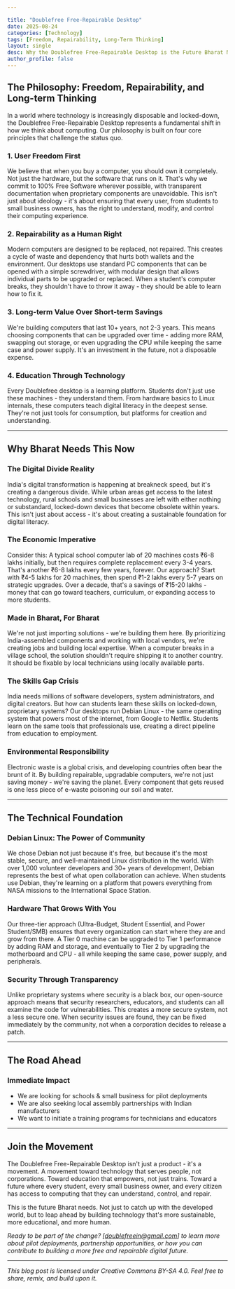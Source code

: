 ```yaml
---

title: "Doublefree Free-Repairable Desktop"
date: 2025-08-24
categories: [Technology]
tags: [Freedom, Repairability, Long-Term Thinking]
layout: single
desc: Why the Doublefree Free-Repairable Desktop is the Future Bharat Needs
author_profile: false
---
```


## The Philosophy: Freedom, Repairability, and Long-term Thinking

In a world where technology is increasingly disposable and locked-down, the
Doublefree Free-Repairable Desktop represents a fundamental shift in how we
think about computing. Our philosophy is built on four core principles that
challenge the status quo.

### 1. User Freedom First
We believe that when you buy a computer, you should own it completely. Not just
the hardware, but the software that runs on it. That's why we commit to 100%
Free Software wherever possible, with transparent documentation when proprietary
components are unavoidable. This isn't just about ideology - it's about ensuring
that every user, from students to small business owners, has the right to
understand, modify, and control their computing experience.

### 2. Repairability as a Human Right
Modern computers are designed to be replaced, not repaired. This creates a cycle
of waste and dependency that hurts both wallets and the environment. Our
desktops use standard PC components that can be opened with a simple
screwdriver, with modular design that allows individual parts to be upgraded or
replaced. When a student's computer breaks, they shouldn't have to throw it
away - they should be able to learn how to fix it.

### 3. Long-term Value Over Short-term Savings
We're building computers that last 10+ years, not 2-3 years. This means
choosing components that can be upgraded over time - adding more RAM, swapping out
storage, or even upgrading the CPU while keeping the same case and power supply.
It's an investment in the future, not a disposable expense.

### 4. Education Through Technology
Every Doublefree desktop is a learning platform. Students don't just use these
machines - they understand them. From hardware basics to Linux internals, these
computers teach digital literacy in the deepest sense. They're not just tools
for consumption, but platforms for creation and understanding.

---

## Why Bharat Needs This Now

### The Digital Divide Reality

India's digital transformation is happening at breakneck speed, but it's
creating a dangerous divide. While urban areas get access to the latest
technology, rural schools and small businesses are left with either nothing or
substandard, locked-down devices that become obsolete within years. This isn't
just about access - it's about creating a sustainable foundation for digital
literacy.

### The Economic Imperative

Consider this: A typical school computer lab of 20 machines costs ₹6-8 lakhs
initially, but then requires complete replacement every 3-4 years. That's
another ₹6-8 lakhs every few years, forever. Our approach? Start with ₹4-5 lakhs
for 20 machines, then spend ₹1-2 lakhs every 5-7 years on strategic upgrades.
Over a decade, that's a savings of ₹15-20 lakhs - money that can go toward
teachers, curriculum, or expanding access to more students.

### Made in Bharat, For Bharat

We're not just importing solutions - we're building them here. By prioritizing
India-assembled components and working with local vendors, we're creating jobs
and building local expertise. When a computer breaks in a village school, the
solution shouldn't require shipping it to another country. It should be fixable
by local technicians using locally available parts.

### The Skills Gap Crisis

India needs millions of software developers, system administrators, and digital
creators. But how can students learn these skills on locked-down, proprietary
systems? Our desktops run Debian Linux - the same operating system that powers
most of the internet, from Google to Netflix. Students learn on the same tools
that professionals use, creating a direct pipeline from education to employment.

### Environmental Responsibility

Electronic waste is a global crisis, and developing countries often bear the
brunt of it. By building repairable, upgradable computers, we're not just saving
money - we're saving the planet. Every component that gets reused is one less
piece of e-waste poisoning our soil and water.

---

## The Technical Foundation

### Debian Linux: The Power of Community

We chose Debian not just because it's free, but because it's the most stable,
secure, and well-maintained Linux distribution in the world. With over 1,000
volunteer developers and 30+ years of development, Debian represents the best of
what open collaboration can achieve. When students use Debian, they're learning
on a platform that powers everything from NASA missions to the International
Space Station.

### Hardware That Grows With You

Our three-tier approach (Ultra-Budget, Student Essential, and Power Student/SMB)
ensures that every organization can start where they are and grow from there. A
Tier 0 machine can be upgraded to Tier 1 performance by adding RAM and storage,
and eventually to Tier 2 by upgrading the motherboard and CPU - all while keeping
the same case, power supply, and peripherals.

### Security Through Transparency

Unlike proprietary systems where security is a black box, our open-source
approach means that security researchers, educators, and students can all
examine the code for vulnerabilities. This creates a more secure system, not a
less secure one. When security issues are found, they can be fixed immediately
by the community, not when a corporation decides to release a patch.

---

## The Road Ahead

### Immediate Impact
- We are looking for schools & small business for pilot deployments
- We are also seeking local assembly partnerships with Indian manufacturers
- We want to initiate a training programs for technicians and educators

---

## Join the Movement

The Doublefree Free-Repairable Desktop isn't just a product - it's a movement. A
movement toward technology that serves people, not corporations. Toward
education that empowers, not just trains. Toward a future where every student,
every small business owner, and every citizen has access to computing that they
can understand, control, and repair.

This is the future Bharat needs. Not just to catch up with the developed world,
but to leap ahead by building technology that's more sustainable, more
educational, and more human.

*Ready to be part of the change? [doublefreein@gmail.com] to learn more about
pilot deployments, partnership opportunities, or how you can contribute to
building a more free and repairable digital future.*

---

*This blog post is licensed under Creative Commons BY-SA 4.0. Feel free to
share, remix, and build upon it.*
